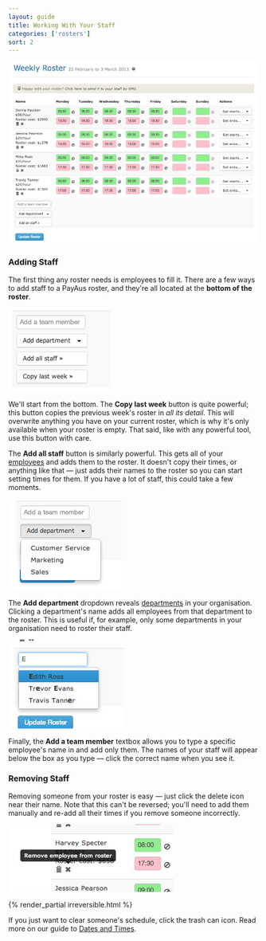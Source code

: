 ```yaml
---
layout: guide
title: Working With Your Staff
categories: ['rosters']
sort: 2
---
```


![A big and beautiful roster](/img/rosters/full.png)

### Adding Staff

The first thing any roster needs is employees to fill it. There are a few ways to add staff to a PayAus roster, and they're all located at the **bottom of the roster**.

![Adding staff to your roster](/img/rosters/staff_options.png)

We'll start from the bottom. The **Copy last week** button is quite powerful; this button copies the previous week's roster in *all its detail*. This will overwrite anything you have on your current roster, which is why it's only available when your roster is empty. That said, like with any powerful tool, use this button with care.

The **Add all staff** button is similarly powerful. This gets all of your [employees](../../staff/team/#roles) and adds them to the roster. It doesn't copy their times, or anything like that &mdash; just adds their names to the roster so you can start setting times for them. If you have a lot of staff, this could take a few moments.

![Choosing a department](/img/rosters/add_department.png)

The **Add department** dropdown reveals [departments](../../staff/departments) in your organisation. Clicking a department's name adds all employees from that department to the roster. This is useful if, for example, only some departments in your organisation need to roster their staff.

![Choosing an employee](/img/rosters/add_user.png)

Finally, the **Add a team member** textbox allows you to type a specific employee's name in and add only them. The names of your staff will appear below the box as you type &mdash; click the correct name when you see it.

### Removing Staff

Removing someone from your roster is easy &mdash; just click the <i class="icon-remove"> </i> delete icon near their name. Note that this can't be reversed; you'll need to add them manually and re-add all their times if you remove someone incorrectly.

![Remove employee from roster](/img/rosters/remove_from_roster.png)

{% render_partial irreversible.html %}

If you just want to clear someone's schedule, click the <i class="icon-trash"> </i> trash can icon. Read more on our guide to [Dates and Times](../times/).